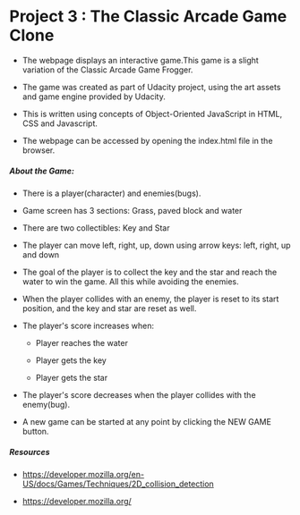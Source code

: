  # Project 3 : The Classic Arcade Game Clone


* The webpage displays an interactive game.This game is a slight variation of the Classic Arcade Game Frogger.

* The game was created as part of Udacity project, using the art assets and game engine provided by Udacity.

* This is written using concepts of Object-Oriented JavaScript in HTML, CSS and Javascript.

* The webpage can be accessed by opening the index.html file in the browser.


 ##### About the Game: 


* There is a player(character) and enemies(bugs).

* Game screen has 3 sections: Grass, paved block and water

* There are two collectibles: Key and Star

* The player can move left, right, up, down using arrow keys: left, right, up and down

* The goal of the player is to collect the key and the star and reach the water to win the game. All this while avoiding the enemies.
* When the player collides with an enemy, the player is reset to its start position, and the key and star are reset as well.

* The player's score increases when: 
    
	* Player reaches the water 
    
	* Player gets the key
    
	* Player gets the star

* The player's score decreases when the player collides with the enemy(bug).

* A new game can be started at any point by clicking the NEW GAME button.

 ##### Resources


* https://developer.mozilla.org/en-US/docs/Games/Techniques/2D_collision_detection
 
* https://developer.mozilla.org/
